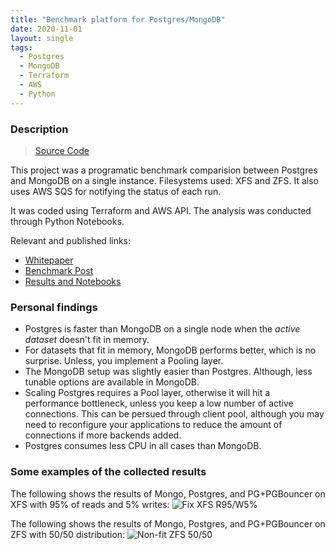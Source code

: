 ```yaml
---
title: "Benchmark platform for Postgres/MongoDB"
date: 2020-11-01
layout: single
tags:
  - Postgres
  - MongoDB
  - Terraform
  - AWS
  - Python
---
```


### Description


> [Source Code](https://gitlab.com/ongresinc/benchplatform)

This project was a programatic benchmark comparision between Postgres and MongoDB on a single instance.
Filesystems used: XFS and ZFS. It also uses AWS SQS for notifying the status of each run.

It was coded using Terraform and AWS API. The analysis was conducted through Python Notebooks.

Relevant and published links:

- [Whitepaper](https://info.enterprisedb.com/rs/069-ALB-339/images/PostgreSQL_MongoDB_Benchmark-WhitepaperFinal.pdf)
- [Benchmark Post](https://www.ongres.com/blog/benchmarking-do-it-with-transparency/)
- [Results and Notebooks](https://gitlab.com/ongresinc/benchplatform/-/tree/master/notebook?ref_type=heads)

### Personal findings

- Postgres is faster than MongoDB on a single node when the _active dataset_ doesn't fit in memory.
- For datasets that fit in memory, MongoDB performs better, which is no surprise. Unless, you implement a Pooling
  layer.
- The MongoDB setup was slightly easier than Postgres. Although, less tunable options are available in MongoDB.
- Scaling Postgres requires a Pool layer, otherwise it will hit a performance bottleneck, unless you keep a low number
  of active connections. This can be persued through client pool, although you may need to reconfigure your applications
  to reduce the amount of connections if more backends added.
- Postgres consumes less CPU in all cases than MongoDB.

### Some examples of the collected results

The following shows the results of Mongo, Postgres, and PG+PGBouncer on XFS with 95% of reads and 5% writes:
![Fix XFS R95/W5%](/images/benchplatform/fit-xfs-pg-mg.png)

The following shows the results of Mongo, Postgres, and PG+PGBouncer on ZFS with 50/50 distribution:
![Non-fit ZFS 50/50](/images/benchplatform/zfs-5050-nonfit.png)
